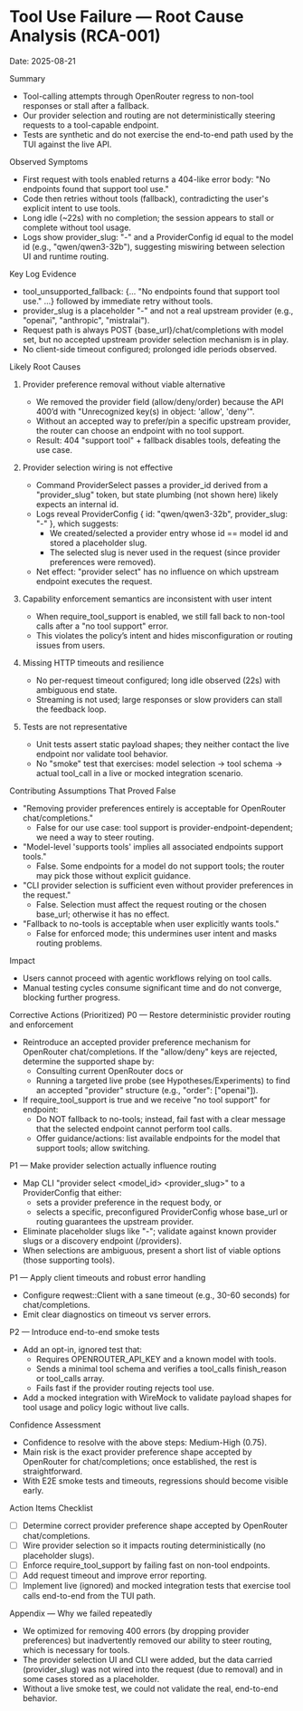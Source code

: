 # Tool Use Failure — Root Cause Analysis (RCA-001)

Date: 2025-08-21

Summary
- Tool-calling attempts through OpenRouter regress to non-tool responses or stall after a fallback.
- Our provider selection and routing are not deterministically steering requests to a tool-capable endpoint.
- Tests are synthetic and do not exercise the end-to-end path used by the TUI against the live API.

Observed Symptoms
- First request with tools enabled returns a 404-like error body: "No endpoints found that support tool use."
- Code then retries without tools (fallback), contradicting the user's explicit intent to use tools.
- Long idle (~22s) with no completion; the session appears to stall or complete without tool usage.
- Logs show provider_slug: "-" and a ProviderConfig id equal to the model id (e.g., "qwen/qwen3-32b"), suggesting miswiring between selection UI and runtime routing.

Key Log Evidence
- tool_unsupported_fallback: {... "No endpoints found that support tool use." ...} followed by immediate retry without tools.
- provider_slug is a placeholder "-" and not a real upstream provider (e.g., "openai", "anthropic", "mistralai").
- Request path is always POST {base_url}/chat/completions with model set, but no accepted upstream provider selection mechanism is in play.
- No client-side timeout configured; prolonged idle periods observed.

Likely Root Causes
1) Provider preference removal without viable alternative
   - We removed the provider field (allow/deny/order) because the API 400’d with "Unrecognized key(s) in object: 'allow', 'deny'".
   - Without an accepted way to prefer/pin a specific upstream provider, the router can choose an endpoint with no tool support.
   - Result: 404 "support tool" + fallback disables tools, defeating the use case.

2) Provider selection wiring is not effective
   - Command ProviderSelect passes a provider_id derived from a "provider_slug" token, but state plumbing (not shown here) likely expects an internal id.
   - Logs reveal ProviderConfig { id: "qwen/qwen3-32b", provider_slug: "-" }, which suggests:
     - We created/selected a provider entry whose id == model id and stored a placeholder slug.
     - The selected slug is never used in the request (since provider preferences were removed).
   - Net effect: "provider select" has no influence on which upstream endpoint executes the request.

3) Capability enforcement semantics are inconsistent with user intent
   - When require_tool_support is enabled, we still fall back to non-tool calls after a "no tool support" error.
   - This violates the policy’s intent and hides misconfiguration or routing issues from users.

4) Missing HTTP timeouts and resilience
   - No per-request timeout configured; long idle observed (22s) with ambiguous end state.
   - Streaming is not used; large responses or slow providers can stall the feedback loop.

5) Tests are not representative
   - Unit tests assert static payload shapes; they neither contact the live endpoint nor validate tool behavior.
   - No "smoke" test that exercises: model selection -> tool schema -> actual tool_call in a live or mocked integration scenario.

Contributing Assumptions That Proved False
- "Removing provider preferences entirely is acceptable for OpenRouter chat/completions."
  - False for our use case: tool support is provider-endpoint-dependent; we need a way to steer routing.
- "Model-level 'supports tools' implies all associated endpoints support tools."
  - False. Some endpoints for a model do not support tools; the router may pick those without explicit guidance.
- "CLI provider selection is sufficient even without provider preferences in the request."
  - False. Selection must affect the request routing or the chosen base_url; otherwise it has no effect.
- "Fallback to no-tools is acceptable when user explicitly wants tools."
  - False for enforced mode; this undermines user intent and masks routing problems.

Impact
- Users cannot proceed with agentic workflows relying on tool calls.
- Manual testing cycles consume significant time and do not converge, blocking further progress.

Corrective Actions (Prioritized)
P0 — Restore deterministic provider routing and enforcement
- Reintroduce an accepted provider preference mechanism for OpenRouter chat/completions. If the "allow/deny" keys are rejected, determine the supported shape by:
  - Consulting current OpenRouter docs or
  - Running a targeted live probe (see Hypotheses/Experiments) to find an accepted "provider" structure (e.g., "order": ["openai"]).
- If require_tool_support is true and we receive "no tool support" for endpoint:
  - Do NOT fallback to no-tools; instead, fail fast with a clear message that the selected endpoint cannot perform tool calls.
  - Offer guidance/actions: list available endpoints for the model that support tools; allow switching.

P1 — Make provider selection actually influence routing
- Map CLI "provider select <model_id> <provider_slug>" to a ProviderConfig that either:
  - sets a provider preference in the request body, or
  - selects a specific, preconfigured ProviderConfig whose base_url or routing guarantees the upstream provider.
- Eliminate placeholder slugs like "-"; validate against known provider slugs or a discovery endpoint (/providers).
- When selections are ambiguous, present a short list of viable options (those supporting tools).

P1 — Apply client timeouts and robust error handling
- Configure reqwest::Client with a sane timeout (e.g., 30-60 seconds) for chat/completions.
- Emit clear diagnostics on timeout vs server errors.

P2 — Introduce end-to-end smoke tests
- Add an opt-in, ignored test that:
  - Requires OPENROUTER_API_KEY and a known model with tools.
  - Sends a minimal tool schema and verifies a tool_calls finish_reason or tool_calls array.
  - Fails fast if the provider routing rejects tool use.
- Add a mocked integration with WireMock to validate payload shapes for tool usage and policy logic without live calls.

Confidence Assessment
- Confidence to resolve with the above steps: Medium-High (0.75).
- Main risk is the exact provider preference shape accepted by OpenRouter for chat/completions; once established, the rest is straightforward.
- With E2E smoke tests and timeouts, regressions should become visible early.

Action Items Checklist
- [ ] Determine correct provider preference shape accepted by OpenRouter chat/completions.
- [ ] Wire provider selection so it impacts routing deterministically (no placeholder slugs).
- [ ] Enforce require_tool_support by failing fast on non-tool endpoints.
- [ ] Add request timeout and improve error reporting.
- [ ] Implement live (ignored) and mocked integration tests that exercise tool calls end-to-end from the TUI path.

Appendix — Why we failed repeatedly
- We optimized for removing 400 errors (by dropping provider preferences) but inadvertently removed our ability to steer routing, which is necessary for tools.
- The provider selection UI and CLI were added, but the data carried (provider_slug) was not wired into the request (due to removal) and in some cases stored as a placeholder.
- Without a live smoke test, we could not validate the real, end-to-end behavior.
